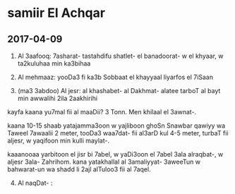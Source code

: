 # samiir El Achqar

## 2017-04-09
1. Al 3aafooq: 7asharat- tastahdifu shatlet- el banadoorat- w el khyaar, w ta2kuluhaa min ka3bihaa

2. Al mehmaaz: yooDa3 fi ka3b Sobbaat el khayyaal liyarfos el 7iSaan

3. (ma3 3abdoo) Al jesr: al khashabet- al Dakhmat- alatee tarboT al bayt min awwalihi 2ila 2aakhirihi

kayfa kaana yu7mal fii al maaDii? 3 Tonn. Men khilaal el 3awnat-.

kaana 10-15 shaab yatajamma3oon w yajliboon ghoSn Snawbar qawiyy wa Taweel 7awaalii 2 meter, tooDa3 waa7dat- fii al3arD kul 4-5 meter, turbaT fii aljesr, w yaqifoon min kulli maylat-.

kaaanooaa yarbitoon el jisr bi 7abel, w yaDi3oon el 7abel 3ala alraqbat-, w aljesr 3ala- Zahrihom. kana yatakhallal al 3amaliyyat- 3aweeTun w bahwarat-un wa shadd li 2ajl alTuloo3 fii al 7aqel.

4. Al naqDat- :

